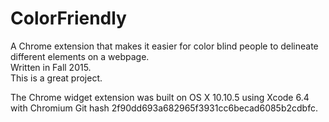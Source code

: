 # ColorFriendly
A Chrome extension that makes it easier for color blind people to delineate different elements on a webpage.  
Written in Fall 2015.  
This is a great project.  
  
The Chrome widget extension was built on OS X 10.10.5 using Xcode 6.4 with Chromium Git hash 2f90dd693a682965f3931cc6becad6085b2cdbfc.  
